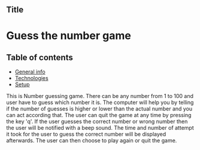 ## Title
# Guess the number game

## Table of contents
* [General info](#general-info)
* [Technologies](#technologies)
* [Setup](#setup)





This is Number guessing game. There can be any number from 1 to 100 and user have to guess which number it is. The computer will help you by telling if the number of guesses is higher or lower than the actual number and you can act according that.
The user can quit the game at any time by pressing the key 'q'. If the user guesses the correct number or wrong number then the user will be notified with a beep sound. The time and number of attempt it took for the user to guess the correct number will be displayed afterwards. The user can then choose to play again or quit the game.
